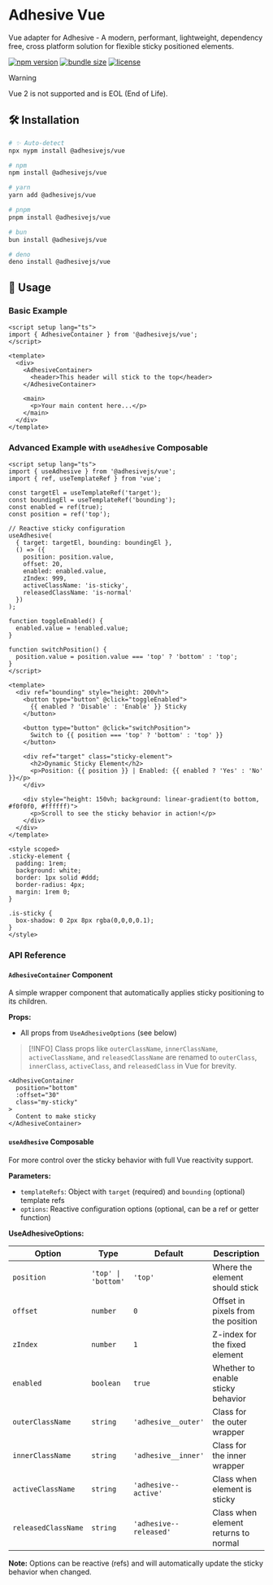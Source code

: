 # Adhesive Vue

Vue adapter for Adhesive - A modern, performant, lightweight, dependency free, cross platform solution for flexible sticky positioned elements.

<!-- automd:badges name="@adhesivejs/vue" color="4c207d" bundlephobia license no-npmDownloads -->

[![npm version](https://img.shields.io/npm/v/@adhesivejs/vue?color=4c207d)](https://npmjs.com/package/@adhesivejs/vue)
[![bundle size](https://img.shields.io/bundlephobia/minzip/@adhesivejs/vue?color=4c207d)](https://bundlephobia.com/package/@adhesivejs/vue)
[![license](https://img.shields.io/github/license/adhesivejs/adhesive?color=4c207d)](https://github.com/adhesivejs/adhesive/blob/main/LICENSE)

<!-- /automd -->

<!-- Warning -->

> [!WARNING]
> Vue 2 is not supported and is EOL (End of Life).

## 🛠️ Installation

<!-- automd:pm-install name="@adhesivejs/vue" -->

```sh
# ✨ Auto-detect
npx nypm install @adhesivejs/vue

# npm
npm install @adhesivejs/vue

# yarn
yarn add @adhesivejs/vue

# pnpm
pnpm install @adhesivejs/vue

# bun
bun install @adhesivejs/vue

# deno
deno install @adhesivejs/vue
```

<!-- /automd -->

## 🎨 Usage

### Basic Example

```vue
<script setup lang="ts">
import { AdhesiveContainer } from '@adhesivejs/vue';
</script>

<template>
  <div>
    <AdhesiveContainer>
      <header>This header will stick to the top</header>
    </AdhesiveContainer>

    <main>
      <p>Your main content here...</p>
    </main>
  </div>
</template>
```

### Advanced Example with `useAdhesive` Composable

```vue
<script setup lang="ts">
import { useAdhesive } from '@adhesivejs/vue';
import { ref, useTemplateRef } from 'vue';

const targetEl = useTemplateRef('target');
const boundingEl = useTemplateRef('bounding');
const enabled = ref(true);
const position = ref('top');

// Reactive sticky configuration
useAdhesive(
  { target: targetEl, bounding: boundingEl },
  () => ({
    position: position.value,
    offset: 20,
    enabled: enabled.value,
    zIndex: 999,
    activeClassName: 'is-sticky',
    releasedClassName: 'is-normal'
  })
);

function toggleEnabled() {
  enabled.value = !enabled.value;
}

function switchPosition() {
  position.value = position.value === 'top' ? 'bottom' : 'top';
}
</script>

<template>
  <div ref="bounding" style="height: 200vh">
    <button type="button" @click="toggleEnabled">
      {{ enabled ? 'Disable' : 'Enable' }} Sticky
    </button>

    <button type="button" @click="switchPosition">
      Switch to {{ position === 'top' ? 'bottom' : 'top' }}
    </button>

    <div ref="target" class="sticky-element">
      <h2>Dynamic Sticky Element</h2>
      <p>Position: {{ position }} | Enabled: {{ enabled ? 'Yes' : 'No' }}</p>
    </div>

    <div style="height: 150vh; background: linear-gradient(to bottom, #f0f0f0, #ffffff)">
      <p>Scroll to see the sticky behavior in action!</p>
    </div>
  </div>
</template>

<style scoped>
.sticky-element {
  padding: 1rem;
  background: white;
  border: 1px solid #ddd;
  border-radius: 4px;
  margin: 1rem 0;
}

.is-sticky {
  box-shadow: 0 2px 8px rgba(0,0,0,0.1);
}
</style>
```

### API Reference

#### `AdhesiveContainer` Component

A simple wrapper component that automatically applies sticky positioning to its children.

**Props:**

- All props from `UseAdhesiveOptions` (see below)

> [!INFO]
> Class props like `outerClassName`, `innerClassName`, `activeClassName`, and `releasedClassName` are renamed to `outerClass`, `innerClass`, `activeClass`, and `releasedClass` in Vue for brevity.

```vue
<AdhesiveContainer
  position="bottom"
  :offset="30"
  class="my-sticky"
>
  Content to make sticky
</AdhesiveContainer>
```

#### `useAdhesive` Composable

For more control over the sticky behavior with full Vue reactivity support.

**Parameters:**

- `templateRefs`: Object with `target` (required) and `bounding` (optional) template refs
- `options`: Reactive configuration options (optional, can be a ref or getter function)

**UseAdhesiveOptions:**

| Option | Type | Default | Description |
|--------|------|---------|-------------|
| `position` | `'top' \| 'bottom'` | `'top'` | Where the element should stick |
| `offset` | `number` | `0` | Offset in pixels from the position |
| `zIndex` | `number` | `1` | Z-index for the fixed element |
| `enabled` | `boolean` | `true` | Whether to enable sticky behavior |
| `outerClassName` | `string` | `'adhesive__outer'` | Class for the outer wrapper |
| `innerClassName` | `string` | `'adhesive__inner'` | Class for the inner wrapper |
| `activeClassName` | `string` | `'adhesive--active'` | Class when element is sticky |
| `releasedClassName` | `string` | `'adhesive--released'` | Class when element returns to normal |

**Note:** Options can be reactive (refs) and will automatically update the sticky behavior when changed.
